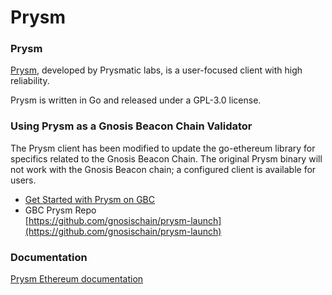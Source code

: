 # Prysm

### Prysm

[Prysm](https://prysmaticlabs.com), developed by Prysmatic labs,  is a user-focused client with high reliability.&#x20;

Prysm is written in Go and released under a GPL-3.0 license.

### Using Prysm as a Gnosis Beacon Chain Validator

The Prysm client has been modified to update the go-ethereum library for specifics related to the Gnosis Beacon Chain. The original Prysm binary will not work with the Gnosis Beacon chain; a configured client is available for users.&#x20;

* [Get Started with Prysm on GBC](../validator-info/get-started.md#prysm)
* GBC Prysm Repo\
  [https://github.com/gnosischain/prysm-launch](https://github.com/gnosischain/prysm-launch)

### Documentation

[Prysm Ethereum documentation](https://docs.prylabs.network/docs/getting-started/)

